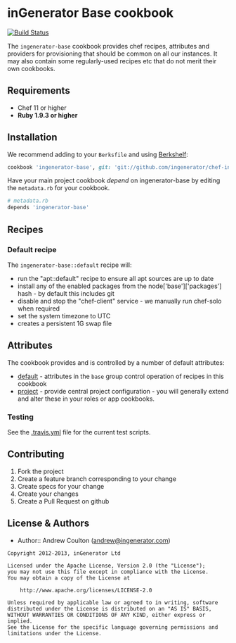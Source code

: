 inGenerator Base cookbook
=================================
[![Build Status](https://travis-ci.org/ingenerator/chef-ingenerator-base.png?branch=master)](https://travis-ci.org/ingenerator/chef-ingenerator-base)

The `ingenerator-base` cookbook provides chef recipes, attributes and providers for 
provisioning that should be common on all our instances. It may also contain some 
regularly-used recipes etc that do not merit their own cookbooks.

Requirements
------------
- Chef 11 or higher
- **Ruby 1.9.3 or higher**

Installation
------------
We recommend adding to your `Berksfile` and using [Berkshelf](http://berkshelf.com/):

```ruby
cookbook 'ingenerator-base', git: 'git://github.com/ingenerator/chef-ingenerator-base', branch: 'master'
```

Have your main project cookbook *depend* on ingenerator-base by editing the `metadata.rb` for your cookbook.

```ruby
# metadata.rb
depends 'ingenerator-base'
```

Recipes
-------

### Default recipe
The `ingenerator-base::default` recipe will:

* run the "apt::default" recipe to ensure all apt sources are up to date
* install any of the enabled packages from the node['base']['packages'] hash - by default this includes git
* disable and stop the "chef-client" service - we manually run chef-solo when required
* set the system timezone to UTC
* creates a persistent 1G swap file

Attributes
----------

The cookbook provides and is controlled by a number of default attributes:

* [default](attributes/default.rb) - attributes in the `base` group control operation of recipes in this cookbook
* [project](attributes/project.rb) - provide central project configuration - you will generally extend and alter these
  in your roles or app cookbooks.

### Testing
See the [.travis.yml](.travis.yml) file for the current test scripts.

Contributing
------------
1. Fork the project
2. Create a feature branch corresponding to your change
3. Create specs for your change
4. Create your changes
4. Create a Pull Request on github

License & Authors
-----------------
- Author:: Andrew Coulton (andrew@ingenerator.com)

```text
Copyright 2012-2013, inGenerator Ltd

Licensed under the Apache License, Version 2.0 (the "License");
you may not use this file except in compliance with the License.
You may obtain a copy of the License at

    http://www.apache.org/licenses/LICENSE-2.0

Unless required by applicable law or agreed to in writing, software
distributed under the License is distributed on an "AS IS" BASIS,
WITHOUT WARRANTIES OR CONDITIONS OF ANY KIND, either express or implied.
See the License for the specific language governing permissions and
limitations under the License.
```
